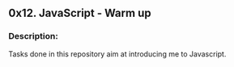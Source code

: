 ## 0x12. JavaScript - Warm up

### Description:
Tasks done in this repository aim at introducing me to Javascript.

